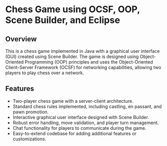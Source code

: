 # Chess Game using OCSF, OOP, Scene Builder, and Eclipse

## Overview
This is a chess game implemented in Java with a graphical user interface (GUI) created using Scene Builder.
The game is designed using Object-Oriented Programming (OOP) principles and uses the Object-Oriented Client-Server Framework (OCSF) for networking capabilities, 
allowing two players to play chess over a network.

## Features
- Two-player chess game with a server-client architecture.
- Standard chess rules implemented, including castling, en passant, and pawn promotion.
- Interactive graphical user interface designed with Scene Builder.
- Robust error handling, move validation, and player turn management.
- Chat functionality for players to communicate during the game.
- Easy-to-extend codebase for adding additional features or customizations.
